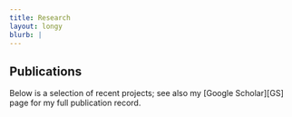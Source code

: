 ```yaml
---
title: Research
layout: longy
blurb: |
---
```


## Publications

Below is a selection of recent projects; see also my [Google Scholar][GS] page for my full publication record.



